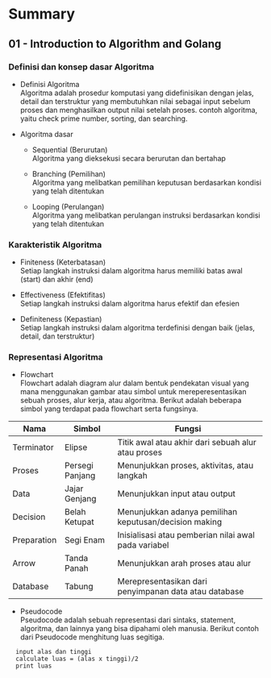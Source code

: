 # Summary 

## 01 - Introduction to Algorithm and Golang

### Definisi dan konsep dasar Algoritma

- Definisi Algoritma <br>
  Algoritma adalah prosedur komputasi yang didefinisikan dengan jelas, detail dan terstruktur yang membutuhkan nilai sebagai input sebelum proses dan menghasilkan output nilai setelah proses. contoh algoritma, yaitu check prime number, sorting, dan searching.

- Algoritma dasar
  - Sequential (Berurutan) <br>
    Algoritma yang dieksekusi secara berurutan dan bertahap 

  - Branching (Pemilihan) <br>
    Algoritma yang melibatkan pemilihan keputusan berdasarkan kondisi yang telah ditentukan

  - Looping (Perulangan) <br>
    Algoritma yang melibatkan perulangan instruksi berdasarkan kondisi yang telah ditentukan
    

### Karakteristik Algoritma

- Finiteness (Keterbatasan) <br>
  Setiap langkah instruksi dalam algoritma harus memiliki batas awal (start) dan akhir (end)

- Effectiveness (Efektifitas) <br>
  Setiap langkah instruksi dalam algoritma harus efektif dan efesien 

- Definiteness (Kepastian) <br>
  Setiap langkah instruksi dalam algoritma terdefinisi dengan baik (jelas, detail, dan terstruktur)

### Representasi Algoritma
- Flowchart <br>
  Flowchart adalah diagram alur dalam bentuk pendekatan visual yang mana menggunakan gambar atau simbol untuk mereperesentasikan sebuah proses, alur kerja, atau algoritma. Berikut adalah beberapa simbol yang terdapat pada flowchart serta fungsinya. <br>

|    Nama    |  Simbol           |                         Fungsi                         |
|------------|-------------------|--------------------------------------------------------|
| Terminator | Elipse            | Titik awal atau akhir dari sebuah alur atau proses     |
| Proses     | Persegi Panjang   | Menunjukkan proses, aktivitas, atau langkah            |
| Data       | Jajar Genjang     | Menunjukkan input atau output                          |
| Decision   | Belah Ketupat     | Menunjukkan adanya pemilihan keputusan/decision making |
| Preparation| Segi Enam         | Inisialisasi atau pemberian nilai awal pada variabel   |
| Arrow      | Tanda Panah       | Menunjukkan arah proses atau alur                      |
| Database   | Tabung            | Merepresentasikan dari penyimpanan data atau database  |

- Pseudocode <br>
  Pseudocode adalah sebuah representasi dari sintaks, statement, algoritma, dan lainnya yang bisa dipahami oleh manusia. Berikut contoh dari Pseudocode menghitung luas segitiga.

```
  input alas dan tinggi 
  calculate luas = (alas x tinggi)/2 
  print luas
```